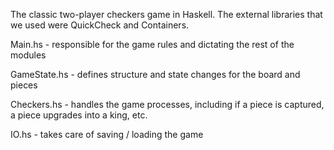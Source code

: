 The classic two-player checkers game in Haskell. The external libraries that we used were QuickCheck and Containers.

Main.hs - responsible for the game rules and dictating the rest of the modules

GameState.hs - defines structure and state changes for the board and pieces

Checkers.hs - handles the game processes, including if a piece is captured, a piece upgrades into a king, etc.

IO.hs - takes care of saving / loading the game
